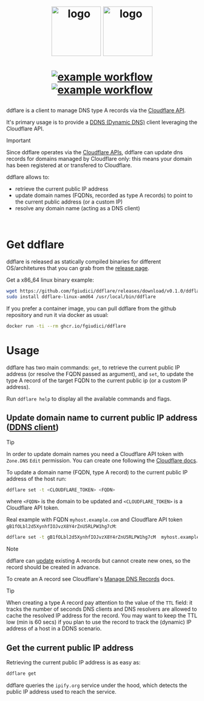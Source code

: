 <h1 align="center">
  <img align="center" style="padding-bottom:10px" src="https://raw.githubusercontent.com/fgiudici/ddflare/refs/heads/main/assets/logo/ddflare-logotype.svg#gh-light-mode-only" width=130 alt="logo">
  <img align="center" style="padding-bottom:10px" src="https://raw.githubusercontent.com/fgiudici/ddflare/refs/heads/main/assets/logo/ddflare-logotype-dark.svg#gh-dark-mode-only" width=130 alt="logo">
  <br>

  [![example workflow](https://github.com/fgiudici/ddflare/actions/workflows/build.yaml/badge.svg)](https://github.com/fgiudici/ddflare/actions/workflows/build.yaml)
  [![example workflow](https://github.com/fgiudici/ddflare/actions/workflows/container-image.yaml/badge.svg)](https://github.com/fgiudici/ddflare/actions/workflows/container-image.yaml)
</h1>

ddflare is a client to manage DNS type A records via the [Cloudflare API](https://developers.cloudflare.com/api/).

It's primary usage is to provide a [DDNS (Dynamic DNS)](https://en.wikipedia.org/wiki/Dynamic_DNS) client leveraging the Cloudflare API.

>[!IMPORTANT]
>Since ddflare operates via the [Cloudflare APIs](https://developers.cloudflare.com/api/),
>ddflare can update dns records for domains managed by Cloudflare only: this means
>your domain has been registered at or transfered to Cloudflare.

ddflare allows to:
* retrieve the current public IP address
* update domain names (FQDNs, recorded as type A records) to point to the current public address (or a custom IP)
* resolve any domain name (acting as a DNS client)

<br>

Get ddflare
====
ddflare is released as statically compiled binaries for different OS/architetures that you can grab
from the [release page](https://github.com/fgiudici/ddflare/releases/latest).

Get a x86_64 linux binary example:
```bash
wget https://github.com/fgiudici/ddflare/releases/download/v0.1.0/ddflare-linux-amd64
sudo install ddflare-linux-amd64 /usr/local/bin/ddflare
```

If you prefer a container image, you can pull ddflare from the github repository and run it
via docker as usual:

```bash
docker run -ti --rm ghcr.io/fgiudici/ddflare
```

Usage
====
ddflare has two main commands: `get`, to retrieve the current public IP address
(or resolve the FQDN passed as argument), and `set`, to update the type A record of the target FQDN
to the current public ip (or a custom IP address).

Run `ddflare help` to display all the available commands and flags.

Update domain name to current public IP address ([DDNS client](https://en.wikipedia.org/wiki/Dynamic_DNS))
----
>[!TIP]
>In order to update domain names you need a Cloudflare API token with `Zone.DNS` `Edit` permission.
>You can create one following the
>[Cloudflare docs](https://developers.cloudflare.com/fundamentals/api/get-started/create-token/).

To update a domain name (FQDN, type A record) to the current public IP address of the host run:

```bash
ddflare set -t <CLOUDFLARE_TOKEN> <FQDN>
```
where `<FQDN>` is the domain to be updated and `<CLOUDFLARE_TOKEN>` is a Cloudflare API token.

Real example with FQDN `myhost.example.com` and
Cloudflare API token `gB1fOLbl2d5XynhfIOJvzX8Y4rZnU5RLPW1hg7cM`:
```bash
ddflare set -t gB1fOLbl2d5XynhfIOJvzX8Y4rZnU5RLPW1hg7cM  myhost.example.com
```

>[!NOTE]
>ddflare can <ins>update</ins> existing A records but cannot create new ones, so the record
>should be created in advance.
>
>To create an A record see Cloudflare's
>[Manage DNS Records](https://developers.cloudflare.com/dns/manage-dns-records/how-to/create-dns-records/)
>docs.

>[!TIP]
>When creating a type A record pay attention to the value of the `TTL` field:
>it tracks the number of seconds DNS clients and DNS resolvers are allowed to
>cache the resolved IP address for the record.
>You may want to keep the TTL low (min is 60 secs) if you plan to use the record
>to track the (dynamic) IP address of a host in a DDNS scenario.

Get the current public IP address
----
Retrieving the current public IP address is as easy as:
```bash
ddflare get
```
ddflare queries the `ipify.org` service under the hood, which detects the public IP address used to reach the service.
